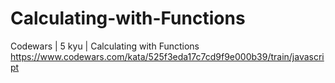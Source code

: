 # Calculating-with-Functions
Codewars | 5 kyu | Calculating with Functions
https://www.codewars.com/kata/525f3eda17c7cd9f9e000b39/train/javascript
